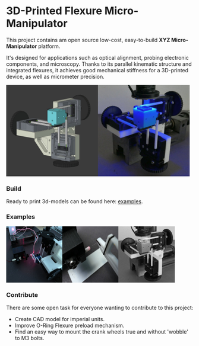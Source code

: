 # 3D-Printed Flexure Micro-Manipulator

This project contains am open source low-cost, easy-to-build **XYZ Micro-Manipulator** platform. 

It's designed for applications such as optical alignment, probing electronic components, and microscopy.
Thanks to its parallel kinematic structure and integrated flexures, it achieves good mechanical stiffness for a 3D-printed device, as well as micrometer precision.

<div style="display: flex;">
    <img src="images/CAD1.jpg" alt="Image 1" width="49%">
    <img src="images/Photo2.jpg" alt="Image 2" width="49%">
</div>

### Build

Ready to print 3d-models can be found here: [examples](print_files/v2).

### Examples

<div style="display: flex;">
    <img src="images/Example_FiberCoupling.jpg" alt="Example 1" width="30%">
    <img src="images/Example_FiberAlignment.jpg" alt="Example 2" width="30%">
    <img src="images/Photo1.jpg" alt="Example 3" width="30%">
</div>

### Contribute

There are some open task for everyone wanting to contribute to this project:

* Create CAD model for imperial units.
* Improve O-Ring Flexure preload mechanism.
* Find an easy way to mount the crank wheels true and without 'wobble' to M3 bolts.

